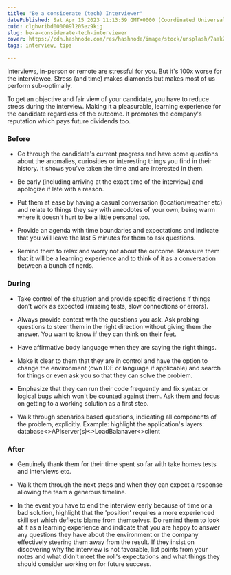 ```yaml
---
title: "Be a considerate (tech) Interviewer"
datePublished: Sat Apr 15 2023 11:13:59 GMT+0000 (Coordinated Universal Time)
cuid: clghvribd000009l205ez9kig
slug: be-a-considerate-tech-interviewer
cover: https://cdn.hashnode.com/res/hashnode/image/stock/unsplash/7aakZdIl4vg/upload/a422a0d7dcebaefb46e78b04a10b0a2b.jpeg
tags: interview, tips

---
```


Interviews, in-person or remote are stressful for you. But it's 100x worse for the interviewee. Stress (and time) makes diamonds but makes most of us perform sub-optimally.

To get an objective and fair view of your candidate, you have to reduce stress during the interview. Making it a pleasurable, learning experience for the candidate regardless of the outcome. It promotes the company's reputation which pays future dividends too.

### Before

* Go through the candidate's current progress and have some questions about the anomalies, curiosities or interesting things you find in their history. It shows you've taken the time and are interested in them.
    
* Be early (including arriving at the exact time of the interview) and apologize if late with a reason.
    
* Put them at ease by having a casual conversation (location/weather etc) and relate to things they say with anecdotes of your own, being warm where it doesn't hurt to be a little personal too.
    
* Provide an agenda with time boundaries and expectations and indicate that you will leave the last 5 minutes for them to ask questions.
    
* Remind them to relax and worry not about the outcome. Reassure them that it will be a learning experience and to think of it as a conversation between a bunch of nerds.
    

### During

* Take control of the situation and provide specific directions if things don’t work as expected (missing tests, slow connections or errors).
    
* Always provide context with the questions you ask. Ask probing questions to steer them in the right direction without giving them the answer. You want to know if they can think on their feet.
    
* Have affirmative body language when they are saying the right things.
    
* Make it clear to them that they are in control and have the option to change the environment (own IDE or language if applicable) and search for things or even ask you so that they can solve the problem.
    
* Emphasize that they can run their code frequently and fix syntax or logical bugs which won't be counted against them. Ask them and focus on getting to a working solution as a first step.
    
* Walk through scenarios based questions, indicating all components of the problem, explicitly. Example: highlight the application's layers: database&lt;&gt;APIserver(s)&lt;&gt;LoadBalanaver&lt;&gt;client
    

### After

* Genuinely thank them for their time spent so far with take homes tests and interviews etc.
    
* Walk them through the next steps and when they can expect a response allowing the team a generous timeline.
    
* In the event you have to end the interview early because of time or a bad solution, highlight that the 'position' requires a more experienced skill set which deflects blame from themselves. Do remind them to look at it as a learning experience and indicate that you are happy to answer any questions they have about the environment or the company effectively steering them away from the result. If they insist on discovering why the interview is not favorable, list points from your notes and what didn't meet the roll's expectations and what things they should consider working on for future success.